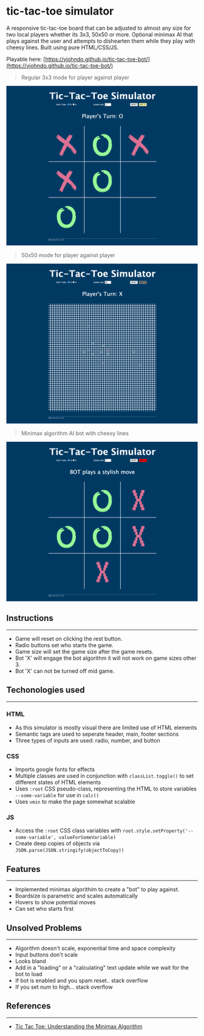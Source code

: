 # tic-tac-toe simulator
A responsive tic-tac-toe board that can be adjusted to almost any size for two local players whether its 3x3, 50x50 or more. Optional minimax AI that plays against the user and attempts to dishearten them while they play with cheesy lines. Built using pure HTML/CSS/JS.

Playable here: [https://vjohndo.github.io/tic-tac-toe-bot/](https://vjohndo.github.io/tic-tac-toe-bot/)

>Regular 3x3 mode for player against player

![3x3 mode](./readme_imgs/3x3.png)

>50x50 mode for player against player

![5x5 mode](./readme_imgs/50x50.png)

>Minimax algorithm AI bot with cheesy lines

![computerAI](./readme_imgs/computerAI.png)


## Instructions
---
- Game will reset on clicking the rest button.
- Radio buttons set who starts the game.
- Game size will set the game size after the game resets. 
- Bot 'X' will engage the bot algorithm it will not work on game sizes other 3.
- Bot 'X' can not be turned off mid game.

## Techonologies used
---
### HTML
- As this simulator is mostly visual there are limited use of HTML elements
- Semantic tags are used to seperate header, main, footer sections
- Three types of inputs are used: radio, number, and button

### CSS
- Imports google fonts for effects
- Multiple classes are used in conjunction with `classList.toggle()` to set different states of HTML elements
- Uses `:root` CSS pseudo-class, representing the HTML to store variables `--some-variable` for use in `calc()`
- Uses `vmin` to make the page somewhat scalable

### JS
- Access the `:root` CSS class variables with `root.style.setProperty('--some-variable', valueForSomeVariable)`
- Create deep copies of objects via `JSON.parse(JSON.stringify(objectToCopy))`

## Features
---
- Implemented minimax algorithim to create a "bot" to play against.
- Boardsize is parametric and scales automatically
- Hovers to show potential moves
- Can set who starts first

## Unsolved Problems
---
- Algorithm doesn't scale, exponential time and space complexity
- Input buttons don't scale 
- Looks bland
- Add in a "loading" or a "calculating" text update while we wait for the bot to load
- If bot is enabled and you spam reset.. stack overflow
- If you set num to high... stack overflow



## References
---
- [Tic Tac Toe: Understanding the Minimax Algorithm](https://www.neverstopbuilding.com/blog/minimax)